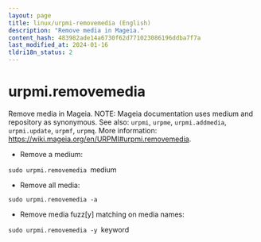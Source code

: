 ```yaml
---
layout: page
title: linux/urpmi-removemedia (English)
description: "Remove media in Mageia."
content_hash: 483982ade14a6730f62d771023086196ddba7f7a
last_modified_at: 2024-01-16
tldri18n_status: 2
---
```

# urpmi.removemedia

Remove media in Mageia.
NOTE: Mageia documentation uses medium and repository as synonymous.
See also: `urpmi`, `urpme`, `urpmi.addmedia`, `urpmi.update`, `urpmf`, `urpmq`.
More information: <https://wiki.mageia.org/en/URPMI#urpmi.removemedia>.

- Remove a medium:

`sudo urpmi.removemedia `<span class="tldr-var badge badge-pill bg-dark-lm bg-white-dm text-white-lm text-dark-dm font-weight-bold">medium</span>

- Remove all media:

`sudo urpmi.removemedia -a`

- Remove media fuzz[y] matching on media names:

`sudo urpmi.removemedia -y `<span class="tldr-var badge badge-pill bg-dark-lm bg-white-dm text-white-lm text-dark-dm font-weight-bold">keyword</span>
